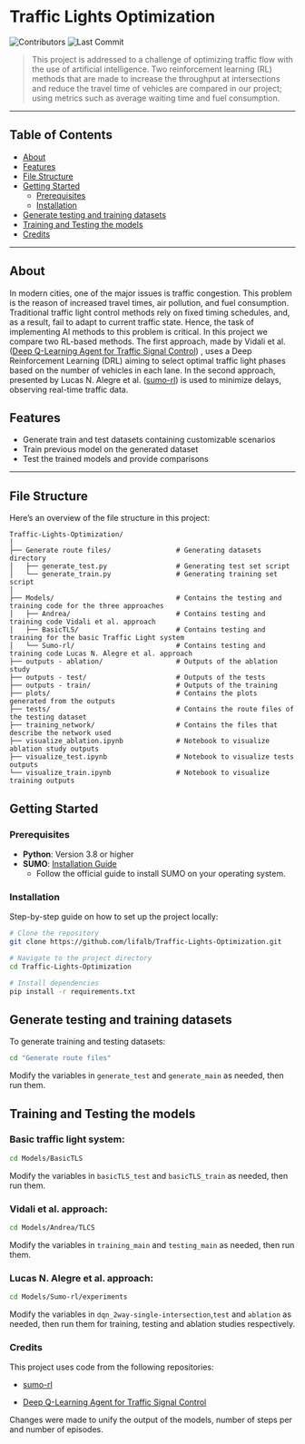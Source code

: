 # Traffic Lights Optimization

![Contributors](https://img.shields.io/github/contributors/lifalb/Traffic-Lights-Optimization)
![Last Commit](https://img.shields.io/github/last-commit/lifalb/Traffic-Lights-Optimization)

> This project is addressed to a challenge of optimizing traffic flow with the use of artificial intelligence. Two reinforcement learning (RL) methods that are made to increase the throughput at intersections and reduce the travel time of vehicles are compared in our project; using metrics such as average waiting time and fuel consumption.

---

## Table of Contents

- [About](#about)
- [Features](#features)
- [File Structure](#file-structure)
- [Getting Started](#getting-started)
  - [Prerequisites](#prerequisites)
  - [Installation](#installation)
- [Generate testing and training datasets](#generate-testing-and-training-datasets)
- [Training and Testing the models](#training-and-testing-the-models)
- [Credits](#credits)


---

## About

In modern cities, one of the major issues is traffic congestion. This problem is the reason of increased travel times, air pollution, and fuel consumption. Traditional traffic light control methods rely on fixed timing schedules, and, as a result, fail to adapt to current traffic state. Hence, the task of implementing AI methods to this problem is critical.
In this project we compare two RL-based methods. The first approach, made by Vidali et al. ([Deep Q-Learning Agent for Traffic Signal Control](https://github.com/AndreaVidali/Deep-QLearning-Agent-for-Traffic-Signal-Control)) , uses a Deep Reinforcement Learning (DRL) aiming to select optimal traffic light phases based on the number of vehicles in each lane. In the second approach, presented by Lucas N. Alegre et al. ([sumo-rl](https://github.com/LucasAlegre/sumo-rl)) is used to minimize delays, observing real-time traffic data.


## Features

- Generate train and test datasets containing customizable scenarios
- Train previous model on the generated dataset
- Test the trained models and provide comparisons


---
## File Structure

Here’s an overview of the file structure in this project:

```plaintext
Traffic-Lights-Optimization/
│
├── Generate route files/                # Generating datasets directory
│   ├── generate_test.py                 # Generating test set script
│   └── generate_train.py                # Generating training set script
│
├── Models/                              # Contains the testing and training code for the three approaches
│   ├── Andrea/                          # Contains testing and training code Vidali et al. approach
│   ├── BasicTLS/                        # Contains testing and training for the basic Traffic Light system
│   └── Sumo-rl/                         # Contains testing and training code Lucas N. Alegre et al. approach
├── outputs - ablation/                  # Outputs of the ablation study
├── outputs - test/                      # Outputs of the tests
├── outputs - train/                     # Outputs of the training
├── plots/                               # Contains the plots generated from the outputs
├── tests/                               # Contains the route files of the testing dataset
├── training_network/                    # Contains the files that describe the network used
├── visualize_ablation.ipynb             # Notebook to visualize ablation study outputs
├── visualize_test.ipynb                 # Notebook to visualize tests outputs
└── visualize_train.ipynb                # Notebook to visualize training outputs
```

## Getting Started

### Prerequisites

- **Python**: Version 3.8 or higher
- **SUMO**: [Installation Guide](https://sumo.dlr.de/docs/Installing/index.html)
  - Follow the official guide to install SUMO on your operating system.

### Installation

Step-by-step guide on how to set up the project locally:

```bash
# Clone the repository
git clone https://github.com/lifalb/Traffic-Lights-Optimization.git

# Navigate to the project directory
cd Traffic-Lights-Optimization

# Install dependencies
pip install -r requirements.txt

```

## Generate testing and training datasets

To generate training and testing datasets:
```bash
cd "Generate route files"
```
Modify the variables in `generate_test` and `generate_main` as needed, then run them.

## Training and Testing the models

### Basic traffic light system:
```bash
cd Models/BasicTLS
```
Modify the variables in `basicTLS_test` and `basicTLS_train` as needed, then run them.

### Vidali et al. approach:
```bash
cd Models/Andrea/TLCS
```
Modify the variables in `training_main` and `testing_main` as needed, then run them.

### Lucas N. Alegre et al. approach:
```bash
cd Models/Sumo-rl/experiments
```
Modify the variables in `dqn_2way-single-intersection`,`test` and `ablation` as needed, then run them for training, testing and ablation studies respectively.


### Credits

This project uses code from the following repositories:

- [sumo-rl](https://github.com/LucasAlegre/sumo-rl)  

- [Deep Q-Learning Agent for Traffic Signal Control](https://github.com/AndreaVidali/Deep-QLearning-Agent-for-Traffic-Signal-Control)  
  
 Changes were made to unify the output of the models, number of steps per and number of episodes.
